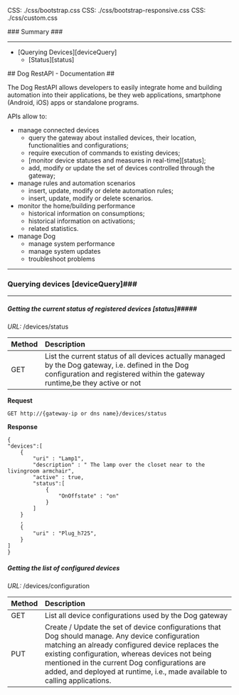 CSS: ./css/bootstrap.css
CSS: ./css/bootstrap-responsive.css
CSS: ./css/custom.css

<div class="container-fluid" markdown="1">
<div class="navbar navbar-fixed-top span3" markdown="1">
### Summary ###

--------------------

<div class="well" markdown="1">

* [Querying Devices][deviceQuery]
	* [Status][status]
</div>
</div>

<div class="row-fluid" markdown="1">
<div class="span3"></div>
<div class="span9" markdown="1">

<div class="page-header" markdown="1">
## Dog RestAPI - Documentation ##
</div>

The Dog RestAPI allows developers to easily integrate home and building automation into their applications, be they web applications, smartphone (Android, iOS) apps or standalone programs.

APIs allow to:

* manage connected devices
	* query the gateway about installed devices, their location, functionalities and configurations;
	* require execution of commands to existing devices;
	* [monitor device statuses and measures in real-time][status];
	* add, modify or update the set of devices controlled through the gateway;
* manage rules and automation scenarios
	* insert, update, modify or delete automation rules;
	* insert, update, modify or delete scenarios.
* monitor the home/building performance
	* historical information on consumptions;
	* historical information on activations;
	* related statistics.
* manage Dog 
	* manage system performance
	* manage system updates
	* troubleshoot problems

---------------------------------

### Querying devices [deviceQuery]###

---------------------------------

##### Getting the current status of registered devices [status]#####

*URL:* /devices/status

|Method|Description|
|:-----|:----------|
| GET | List the current status of all devices actually managed by the Dog gateway, i.e. defined in the Dog configuration and registered within the gateway runtime,be they active or not |

**Request**

	GET http://{gateway-ip or dns name}/devices/status

**Response**

	{
	"devices":[
		{
			"uri" : "Lamp1",
			"description" : " The lamp over the closet near to the livingroom armchair",
			"active" : true,
			"status":[
				{
					"OnOffstate" : "on"
				}
			]
		}
		,
		{
			"uri" : "Plug_h725",
		}
	]
	}
	




##### Getting the list of configured devices #####

*URL:* /devices/configuration

|Method|Description|
|:-----|:----------|
| GET | List all device configurations used by the Dog gateway |
| PUT | Create / Update the set of device configurations that Dog should manage. Any device configuration matching an already configured device replaces the existing configuration, whereas devices not being mentioned in the current Dog configurations are added, and deployed at runtime, i.e., made available to calling applications.|

</div>
</div>
</div>
<script src="./js/jquery.js"></script>
<script src="./js/bootstrap.js"></script>
<script src="./js/ajax.js"></script>
